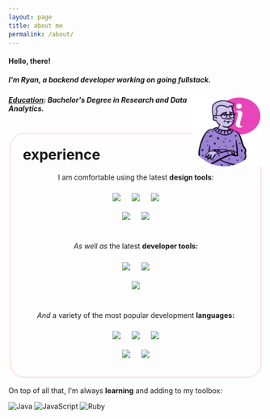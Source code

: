 ```yaml
---
layout: page
title: about me
permalink: /about/
---
```

<style>

#rcorn {
  border-radius: 2em;
  border: 2px solid #FDDDDD;
  padding: .5rem;
  text-align: center;
  max-width: 95%;
  margin: auto
}

#badge {
    margin: .25em;
    padding: .35rem;
}

</style>

<h4>Hello, there!</h4>

<h5>I'm Ryan, a backend developer working on going fullstack.</h5>

<img src="/src/about-img-trans.png"
    style="max-height: 10em;" 
    align="right">

<h5><u>Education</u>: <b>Bachelor's Degree</b> in Research and Data Analytics.</h5>
<br>
<div id="rcorn">
<h1 style="margin-top: 1rem; margin-left: 1rem; text-align: left;">experience</h1>
<p>I am comfortable using the latest <b>design tools</b>:</p>
<img id="badge" src="https://img.shields.io/badge/figma-%23F24E1E.svg?style=for-the-badge&logo=figma&logoColor=white">
<img id="badge" src="https://img.shields.io/badge/Sketch-FFB387?style=for-the-badge&logo=sketch&logoColor=black">
<img id="badge" src="https://img.shields.io/badge/Adobe%20XD-470137?style=for-the-badge&logo=Adobe%20XD&logoColor=#FF61F6">
    <br>
<img id="badge" src="https://img.shields.io/badge/adobe%20illustrator-%23FF9A00.svg?style=for-the-badge&logo=adobe%20illustrator&logoColor=white">
<img id="badge" src="https://img.shields.io/badge/adobe%20photoshop-%2331A8FF.svg?style=for-the-badge&logo=adobe%20photoshop&logoColor=white">
    <br>
    <br>
<p><i>As well as</i> the latest <b>developer tools:</b></p>
<img id="badge" src="https://img.shields.io/badge/pycharm-143?style=for-the-badge&logo=pycharm&logoColor=black&color=black&labelColor=green">
<img id="badge" src="https://img.shields.io/badge/jupyter-%23FA0F00.svg?style=for-the-badge&logo=jupyter&logoColor=white">
    <br>
<img id="badge" src="https://img.shields.io/badge/Visual%20Studio%20Code-0078d7.svg?style=for-the-badge&logo=visual-studio-code&logoColor=white">
    <br>
    <br>
<p><i>And</i> a variety of the most popular development <b>languages:</b></p>
<img id="badge" src="https://img.shields.io/badge/html5-%23E34F26.svg?style=for-the-badge&logo=html5&logoColor=white">
<img id="badge" src="https://img.shields.io/badge/css3-%231572B6.svg?style=for-the-badge&logo=css3&logoColor=white">
<img id="badge" src="https://img.shields.io/badge/typescript-%23007ACC.svg?style=for-the-badge&logo=typescript&logoColor=white">
<br>
<img id="badge" src="https://img.shields.io/badge/python-3670A0?style=for-the-badge&logo=python&logoColor=ffdd54">
<img id="badge" src="https://img.shields.io/badge/c%23-%23239120.svg?style=for-the-badge&logo=c-sharp&logoColor=white">
<br>
    <br>

</div>
<br>
On top of all that, I'm always <b>learning</b> and adding to my toolbox:

![Java](https://img.shields.io/badge/java-%23ED8B00.svg?style=for-the-badge&logo=java&logoColor=white)
![JavaScript](https://img.shields.io/badge/javascript-%23323330.svg?style=for-the-badge&logo=javascript&logoColor=%23F7DF1E)
![Ruby](https://img.shields.io/badge/ruby-%23CC342D.svg?style=for-the-badge&logo=ruby&logoColor=white)
